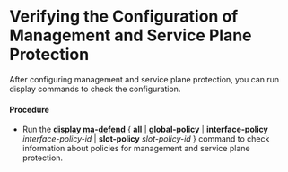 Verifying the Configuration of Management and Service Plane Protection
======================================================================

After configuring management and service plane protection, you can run display commands to check the configuration.

#### Procedure

* Run the [**display ma-defend**](cmdqueryname=display+ma-defend+all+global-policy+interface-policy) { **all** | **global-policy** | **interface-policy** *interface-policy-id* | **slot-policy** *slot-policy-id* } command to check information about policies for management and service plane protection.